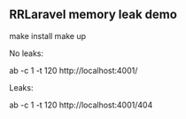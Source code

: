 

## RRLaravel memory leak demo

make install
make up


No leaks:

 ab -c 1 -t 120 http://localhost:4001/


Leaks:

 ab -c 1 -t 120 http://localhost:4001/404


